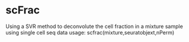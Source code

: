 # scFrac
Using a SVR method to deconvolute the cell fraction in a mixture sample using single cell seq data
usage:
scfrac(mixture,seuratobjext,nPerm)
